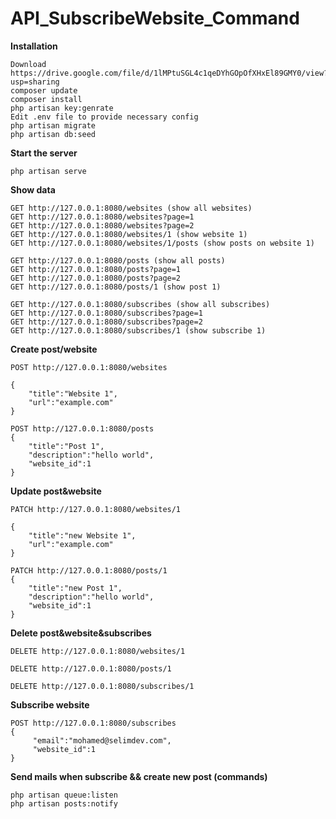 # API_SubscribeWebsite_Command

**Installation**
````
Download https://drive.google.com/file/d/1lMPtuSGL4c1qeDYhGOpOfXHxEl89GMY0/view?usp=sharing
composer update
composer install
php artisan key:genrate
Edit .env file to provide necessary config
php artisan migrate
php artisan db:seed
````

**Start the server**

````php artisan serve````

**Show data**
````
GET http://127.0.0.1:8080/websites (show all websites)
GET http://127.0.0.1:8080/websites?page=1
GET http://127.0.0.1:8080/websites?page=2
GET http://127.0.0.1:8080/websites/1 (show website 1)
GET http://127.0.0.1:8080/websites/1/posts (show posts on website 1)

GET http://127.0.0.1:8080/posts (show all posts)
GET http://127.0.0.1:8080/posts?page=1
GET http://127.0.0.1:8080/posts?page=2
GET http://127.0.0.1:8080/posts/1 (show post 1)

GET http://127.0.0.1:8080/subscribes (show all subscribes)
GET http://127.0.0.1:8080/subscribes?page=1
GET http://127.0.0.1:8080/subscribes?page=2
GET http://127.0.0.1:8080/subscribes/1 (show subscribe 1)
````


**Create post/website**
````
POST http://127.0.0.1:8080/websites

{
    "title":"Website 1",
    "url":"example.com"
}
````

````
POST http://127.0.0.1:8080/posts
{
    "title":"Post 1",
    "description":"hello world",
    "website_id":1
}
````


**Update post&website**

````
PATCH http://127.0.0.1:8080/websites/1

{
    "title":"new Website 1",
    "url":"example.com"
}
````

````
PATCH http://127.0.0.1:8080/posts/1
{
    "title":"new Post 1",
    "description":"hello world",
    "website_id":1
}
````

**Delete post&website&subscribes**

````
DELETE http://127.0.0.1:8080/websites/1

DELETE http://127.0.0.1:8080/posts/1

DELETE http://127.0.0.1:8080/subscribes/1
````


**Subscribe website**

````
POST http://127.0.0.1:8080/subscribes
{
     "email":"mohamed@selimdev.com",
     "website_id":1
}
````


**Send mails when subscribe && create new post (commands)**

````
php artisan queue:listen
php artisan posts:notify
````
